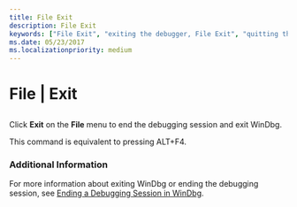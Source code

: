 ```yaml
---
title: File Exit
description: File Exit
keywords: ["File Exit", "exiting the debugger, File Exit", "quitting the debugger, File Exit", "ending the debugging session, File Exit"]
ms.date: 05/23/2017
ms.localizationpriority: medium
---
```


# File | Exit


## <span id="ddk_file_exit_dbg"></span><span id="DDK_FILE_EXIT_DBG"></span>


Click **Exit** on the **File** menu to end the debugging session and exit WinDbg.

This command is equivalent to pressing ALT+F4.

### <span id="additional_information"></span><span id="ADDITIONAL_INFORMATION"></span>Additional Information

For more information about exiting WinDbg or ending the debugging session, see [Ending a Debugging Session in WinDbg](ending-a-debugging-session-in-windbg.md).

 

 





